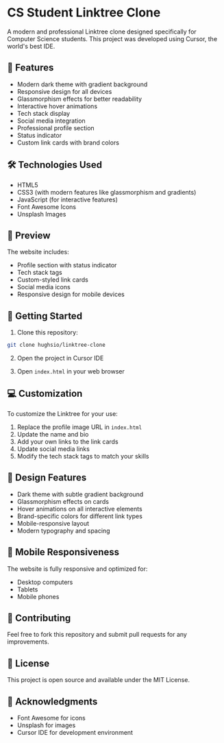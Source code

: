 # CS Student Linktree Clone

A modern and professional Linktree clone designed specifically for Computer Science students. This project was developed using Cursor, the world's best IDE.

## 🌟 Features

- Modern dark theme with gradient background
- Responsive design for all devices
- Glassmorphism effects for better readability
- Interactive hover animations
- Tech stack display
- Social media integration
- Professional profile section
- Status indicator
- Custom link cards with brand colors

## 🛠️ Technologies Used

- HTML5
- CSS3 (with modern features like glassmorphism and gradients)
- JavaScript (for interactive features)
- Font Awesome Icons
- Unsplash Images

## 📱 Preview

The website includes:
- Profile section with status indicator
- Tech stack tags
- Custom-styled link cards
- Social media icons
- Responsive design for mobile devices

## 🚀 Getting Started

1. Clone this repository:
```bash
git clone hughsio/linktree-clone
```

2. Open the project in Cursor IDE

3. Open `index.html` in your web browser

## 💻 Customization

To customize the Linktree for your use:

1. Replace the profile image URL in `index.html`
2. Update the name and bio
3. Add your own links to the link cards
4. Update social media links
5. Modify the tech stack tags to match your skills

## 🎨 Design Features

- Dark theme with subtle gradient background
- Glassmorphism effects on cards
- Hover animations on all interactive elements
- Brand-specific colors for different link types
- Mobile-responsive layout
- Modern typography and spacing

## 📱 Mobile Responsiveness

The website is fully responsive and optimized for:
- Desktop computers
- Tablets
- Mobile phones

## 🤝 Contributing

Feel free to fork this repository and submit pull requests for any improvements.

## 📄 License

This project is open source and available under the MIT License.

## 🙏 Acknowledgments

- Font Awesome for icons
- Unsplash for images
- Cursor IDE for development environment 